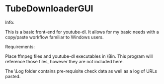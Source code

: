 # TubeDownloaderGUI
Info:

This is a basic front-end for youtube-dl. It allows for my basic needs with a copy/paste workflow familiar to Windows users. 

Requirements:

Place ffmpeg files and youtube-dl executables in \Bin. This program will reference those files, however they are not included here.

The \Log folder contains pre-requisite check data as well as a log of URLs pasted.




